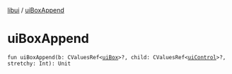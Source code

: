 [libui](index.md) / [uiBoxAppend](./ui-box-append.md)

# uiBoxAppend

`fun uiBoxAppend(b: CValuesRef<`[`uiBox`](ui-box.md)`>?, child: CValuesRef<`[`uiControl`](ui-control/index.md)`>?, stretchy: Int): Unit`